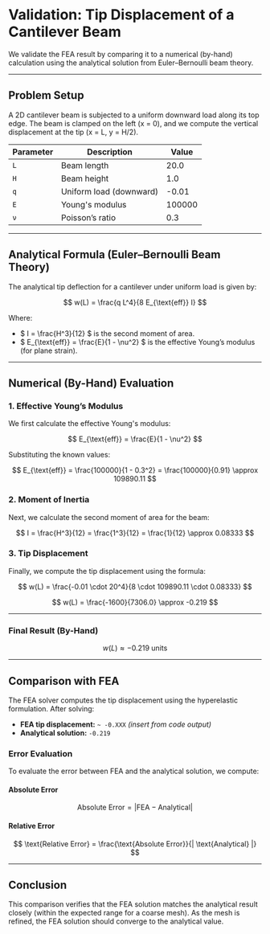 # Validation: Tip Displacement of a Cantilever Beam

We validate the FEA result by comparing it to a numerical (by-hand) calculation using the analytical solution from Euler–Bernoulli beam theory.

---

## Problem Setup

A 2D cantilever beam is subjected to a uniform downward load along its top edge. The beam is clamped on the left (x = 0), and we compute the vertical displacement at the tip (x = L, y = H/2).

| Parameter | Description              | Value     |
|-----------|--------------------------|-----------|
| `L`       | Beam length              | 20.0      |
| `H`       | Beam height              | 1.0       |
| `q`       | Uniform load (downward)  | -0.01     |
| `E`       | Young's modulus          | 100000    |
| `ν`       | Poisson’s ratio          | 0.3       |

---

## Analytical Formula (Euler–Bernoulli Beam Theory)

The analytical tip deflection for a cantilever under uniform load is given by:

$$ w(L) = \frac{q L^4}{8 E_{\text{eff}} I} $$

Where:

- $ I = \frac{H^3}{12} $ is the second moment of area.
- $ E_{\text{eff}} = \frac{E}{1 - \nu^2} $ is the effective Young’s modulus (for plane strain).

---

## Numerical (By-Hand) Evaluation

### 1. Effective Young’s Modulus

We first calculate the effective Young's modulus:

$$ E_{\text{eff}} = \frac{E}{1 - \nu^2} $$

Substituting the known values:

$$ E_{\text{eff}} = \frac{100000}{1 - 0.3^2} = \frac{100000}{0.91} \approx 109890.11 $$

### 2. Moment of Inertia

Next, we calculate the second moment of area for the beam:

$$ I = \frac{H^3}{12} = \frac{1^3}{12} = \frac{1}{12} \approx 0.08333 $$

### 3. Tip Displacement

Finally, we compute the tip displacement using the formula:

$$ w(L) = \frac{-0.01 \cdot 20^4}{8 \cdot 109890.11 \cdot 0.08333} $$

$$ w(L) = \frac{-1600}{7306.0} \approx -0.219 $$

---

### Final Result (By-Hand)

$$ w(L) \approx -0.219 \text{ units} $$

---

## Comparison with FEA

The FEA solver computes the tip displacement using the hyperelastic formulation. After solving:

- **FEA tip displacement:** `~ -0.XXX` *(insert from code output)*
- **Analytical solution:** `-0.219`

### Error Evaluation

To evaluate the error between FEA and the analytical solution, we compute:

#### Absolute Error

$$ \text{Absolute Error} = | \text{FEA} - \text{Analytical} | $$

#### Relative Error

$$ \text{Relative Error} = \frac{\text{Absolute Error}}{| \text{Analytical} |} $$

---

## Conclusion

This comparison verifies that the FEA solution matches the analytical result closely (within the expected range for a coarse mesh). As the mesh is refined, the FEA solution should converge to the analytical value.
